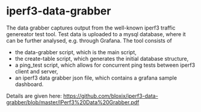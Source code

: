# iperf3-data-grabber
The data grabber captures output from the well-known iperf3 traffic genereator test tool. Test data is uploaded to a mysql database, where it can be further analysed, e.g. through Grafana. The tool consists of 
- the data-grabber script, which is the main script, 
- the create-table script, which generates the initial database structure,
- a ping_test script, which allows for concurrent ping tests between iperf3 client and server,
- an iperf3 data grabber json file, which contains a grafana sample dashboard.

Details are given here: https://github.com/bloxix/iperf3-data-grabber/blob/master/IPerf3%20Data%20Grabber.pdf 

